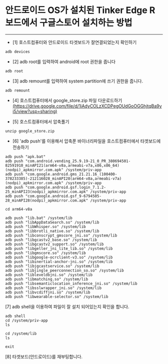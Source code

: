 # 안드로이드 OS가 설치된 Tinker Edge R 보드에서 구글스토어 설치하는 방법 

***
* [1] 호스트컴퓨터와 안드로이드 타겟보드가 잘연결되었는지 확인하기 
```
adb devices
```

* [2] adb root를 입력하여 android에 root 권한을 줍니다 
```
adb root
```

* [3] adb remount를 입력하여 system partition에 쓰기
권한을 줍니다.
```
adb remount
```

* [4] 호스트컴퓨터에서 google_store.zip 파일 다운로드하기 
   [(https://drive.google.com/file/d/1iAdyCOLzXCDPegOUdGoOGGhjtqBa9yi5/view?usp=sharing)](https://drive.google.com/file/d/1iAdyCOLzXCDPegOUdGoOGGhjtqBa9yi5/view?usp=sharing)
  
* [5] 호스트컴퓨터에서 압축풀기
```
unzip google_store.zip
```

* [6] 'adb push'를 이용해서 압축푼 바이너리파일을 호스트컴퓨터에서 타겟보드에 전송하기
```
adb push "apk.bat"
adb push "com.android.vending_25.9.19-21_0_PR_380694501-82591910_minAPI21(arm64-v8a,armeabi-v7a,x86,x86_64)(nodpi)_apkmirror.com.apk" /system/priv-app
adb push "com.google.android.gms_21.21.16_(100400-378233385)-212116028_minAPI28(arm64-v8a,armeabi-v7a)(nodpi)_apkmirror.com.apk" /system/priv-app
adb push "com.google.android.gsf.login_7.1.2-25_minAPI23(nodpi)_apkmirror.com.apk" /system/priv-app
adb push "com.google.android.gsf_9-6794505-28_minAPI28(nodpi)_apkmirror.com.apk" /system/priv-app

cd arm64-v8a

adb push "lib.bat" /system/lib
adb push "libAppDataSearch.so" /system/lib
adb push "libWhisper.so" /system/lib
adb push "libbrotli_native.so" /system/lib
adb push "libconscrypt_gmscore_jni.so" /system/lib
adb push "libgcastv2_base.so" /system/lib
adb push "libgcastv2_support.so" /system/lib
adb push "libgeller_jni_lite_lib.so" /system/lib
adb push "libgmscore.so" /system/lib
adb push "libgoogle-ocrclient-v3.so" /system/lib
adb push "libinertial-anchor-jni.so" /system/lib
adb push "libjgcastservice.so" /system/lib
adb push "libjingle_peerconnection_so.so" /system/lib
adb push "libleveldbjni.so" /system/lib
adb push "libmatching.so" /system/lib
adb push "libsemanticlocation_inference_jni.so" /system/lib
adb push "libsslwrapper_jni.so" /system/lib
adb push "libvcdiffjni.so" /system/lib
adb push "libwearable-selector.so" /system/lib
```

[7] adb shell을 이용하여 파일이 잘
설치 되어있는지 확인을 합니다.
```
adb shell
cd /system/priv-app
ls

cd /system/lib
ls

exit
```

[8] 타겟보드(안드로이드)를 재부팅합니다.

